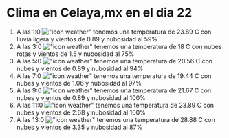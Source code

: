 # Clima en Celaya,mx en el dia 22

1. A las 1:0 !["icon weather"](http://openweathermap.org/img/w/10n.png) tenemos una temperatura de 23.89 C con lluvia ligera y  vientos de 0.89 y nubosidad al 59%
1. A las 3:0 !["icon weather"](http://openweathermap.org/img/w/04n.png) tenemos una temperatura de 18 C con nubes rotas y  vientos de 1.5 y nubosidad al 75%
1. A las 5:0 !["icon weather"](http://openweathermap.org/img/w/04n.png) tenemos una temperatura de 20.56 C con nubes y  vientos de 0.89 y nubosidad al 94%
1. A las 7:0 !["icon weather"](http://openweathermap.org/img/w/04n.png) tenemos una temperatura de 19.44 C con nubes y  vientos de 1.06 y nubosidad al 97%
1. A las 9:0 !["icon weather"](http://openweathermap.org/img/w/04d.png) tenemos una temperatura de 21.67 C con nubes y  vientos de 0.89 y nubosidad al 100%
1. A las 11:0 !["icon weather"](http://openweathermap.org/img/w/04d.png) tenemos una temperatura de 23.89 C con nubes y  vientos de 2.68 y nubosidad al 100%
1. A las 13:0 !["icon weather"](http://openweathermap.org/img/w/04d.png) tenemos una temperatura de 28.88 C con nubes y  vientos de 3.35 y nubosidad al 87%
